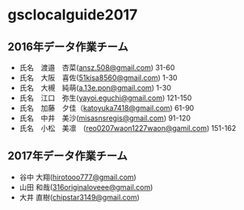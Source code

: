 # gsclocalguide2017

## 2016年データ作業チーム
* 氏名　渡邉　杏菜(ansz.508@gmail.com) 31-60
* 氏名　大阪　喜佐(51kisa8560@gmail.com) 1-30
* 氏名　大槻　純萌(a.13e.pon@gmail.com) 1-30
* 氏名　江口　弥生(yayoi.eguchi@gmail.com) 121-150
* 氏名　加藤　夕佳（katoyuka7418@gmail.com) 61-90
* 氏名　中井　美沙(misasnsregis@gmail.com) 91-120
* 氏名　小松　美凛　(reo0207waon1227waon@gamil.com) 151-162
## 2017年データ作業チーム
* 谷中 大翔(hirotooo777@gmail.com)
* 山田 和哉(316originaloveee@gmail.com)
* 大井 直樹(chipstar3149@gmail.com)
